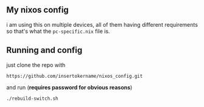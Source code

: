 ## My nixos config

i am using this on multiple devices, all of them having different requirements so that's what the `pc-specific.nix` file is.

## Running and config

just clone the repo with 

```
https://github.com/insertokername/nixos_config.git
```

and run (**requires password for obvious reasons**) 
```
./rebuild-switch.sh
```
